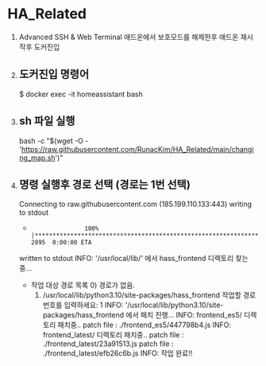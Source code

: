 # HA_Related

1. Advanced SSH & Web Terminal 애드온에서 보호모드를 해제한후 애드온 재시작후 도커진입

2. ## 도커진입 명령어
   $ docker exec -it homeassistant bash

3. ## sh 파일 실행 
   bash -c "$(wget -O - 'https://raw.githubusercontent.com/RunacKim/HA_Related/main/changing_map.sh')"

4. ## 명령 실행후 경로 선택  (경로는 1번 선택) 
   Connecting to raw.githubusercontent.com (185.199.110.133:443)
   writing to stdout
   -                    100% |***********************************************************************************************************************************************************************************************|  2895  0:00:00 ETA
   written to stdout
   INFO: '/usr/local/lib/' 에서 hass_frontend 디렉토리 찾는중...
   * 작업 대상 경로 목록
       0) 경로가 없음.
       1) /usr/local/lib/python3.10/site-packages/hass_frontend
   작업할 경로 번호를 입력하세요: 1
   INFO: '/usr/local/lib/python3.10/site-packages/hass_frontend 에서 패치 진행...
   INFO: frontend_es5/ 디렉토리 패치중..
     patch file : ./frontend_es5/447798b4.js
   INFO: frontend_latest/ 디렉토리 패치중..
     patch file : ./frontend_latest/23a91513.js
     patch file : ./frontend_latest/efb26c6b.js
   INFO: 작업 완료!!
